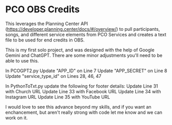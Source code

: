 # PCO OBS Credits
This leverages the Planning Center API (https://developer.planning.center/docs/#/overview/) to pull participants, songs, and different service elements from PCO Services and creates a text file to be used for end credits in OBS.

This is my first solo project, and was designed with the help of Google Gemini and ChatGPT.  There are some minor adjustments you'll need to be able to use this.

In PCOGPT2.py
    Update "APP_ID" on Line 7
    Update "APP_SECRET" on Line 8
    Update "service_type_id" on Lines 28, 46, 47

In PythonToTxt.py update the following for footer details:
    Update Line 31 with Church URL
    Update Line 33 with Facebook URL
    Update Line 34 with Instagram URL
    Update Line 35 with YouTube URL

I would love to see this advance beyond my skills, and if you want an enchancement, but aren't really strong with code let me know and we can work on it.
